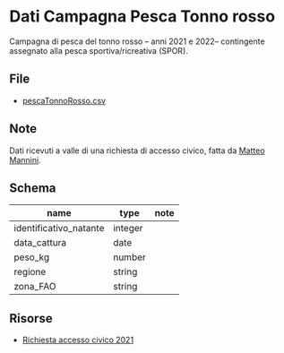 # Dati Campagna Pesca Tonno rosso

Campagna  di  pesca  del  tonno  rosso – anni 2021 e 2022– contingente assegnato alla pesca sportiva/ricreativa (SPOR).

## File

- [pescaTonnoRosso.csv](pescaTonnoRosso.csv)

## Note

Dati ricevuti a valle di una richiesta di accesso civico, fatta da [Matteo Mannini](https://twitter.com/ManniniMatteo).

## Schema

| name | type | note |
| --- | --- | --- |
| identificativo_natante | integer |  |
| data_cattura | date |  |
| peso_kg | number |  |
| regione | string |  |
| zona_FAO | string |  |

## Risorse

- [Richiesta accesso civico 2021](risorse/accesso_civico_-_campagna_tonno_rosso.pdf)
